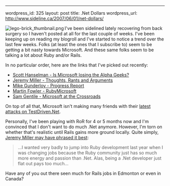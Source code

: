 --- 
wordpress_id: 325
layout: post
title: .Net Dollars
wordpress_url: http://www.sideline.ca/2007/06/01/net-dollars/

<img src="http://www.sideline.ca/wp-content/uploads/2007/06/lego-brick_thumbnail.png" alt="lego-brick_thumbnail.png" align="left"/>
<p>I've been sidelined lately recovering from back surgery so I haven't posted at all for the last couple of weeks.  I've been keeping up on reading my blogroll and I've started to notice a trend over the last few weeks.  Folks (at least the ones that I subscribe to) seem to be getting a bit nasty towards Microsoft.  And these same folks seem to be talking a lot about Ruby and/or Rails.</p>

<p>In no particular order, here are the links that I've picked out recently:</p>
<p><ul>
	<li><a href="http://www.hanselman.com/blog/IsMicrosoftLosingTheAlphaGeeks.aspx" title="Scott Hanselman's Computer Zen - Is Microsoft losing the Alpha Geeks?">Scott Hanselman - Is Microsoft losing the Alpha Geeks?</a></li>
	<li><a href="http://codebetter.com/blogs/jeremy.miller/archive/2007/05/21/thoughts-rants-and-arguments-my-devteach-2007-rollup.aspx" title="Thoughts, Rants and Arguments: My DevTeach 2007 Rollup - Jeremy D. Miller -- The Shade Tree Developer">Jeremy Miller - Thoughts, Rants and Arguments</a></li>
	<li><a href="http://www.afreshcup.com/2007/6/1/progress-report" title="A Fresh Cup: Progress Report">Mike Gunderloy - Progress Report</a></li>
	<li><a href="http://martinfowler.com/bliki/RubyMicrosoft.html" title="MF Bliki: RubyMicrosoft">Martin Fowler - RubyMicrosoft</a></li>
	<li><a href="http://codebetter.com/blogs/sam.gentile/archive/2007/05/31/microsoft-at-the-crossroads.aspx" title="Microsoft at the Crossroads - Sam Gentile">Sam Gentile - Microsoft at the Crossroads</a></li>
</ul></p>
<p>On top of all that, Microsoft isn't making many friends with their <a href="http://weblogs.asp.net/nunitaddin/archive/2007/05/30/microsoft-vs-testdriven-net-express.aspx" title="Microsoft vs TestDriven.Net Express - TestDriven.NET by Jamie Cansdale">latest attacks on TestDriven.Net</a>.</p>
<p>Personally, I've been playing with RoR for 4 or 5 months now and I'm convinced that I don't want to do much .Net anymore.  However, I'm torn on whether that's realistic until Rails gains more ground locally.  Quite simply, <a href="http://codebetter.com/blogs/jeremy.miller/archive/2007/05/21/thoughts-rants-and-arguments-my-devteach-2007-rollup.aspx" title="Thoughts, Rants and Arguments: My DevTeach 2007 Rollup - Jeremy D. Miller -- The Shade Tree Developer">Jeremy Miller may have phrased it best</a>:
	<blockquote>...I wanted very badly to jump into Ruby development last year when I was changing jobs because the Ruby community just has so much more energy and passion than .Net.  Alas, being a .Net developer just flat out pays too much...</blockquote></p>
<p>Have any of you out there seen much for Rails jobs in Edmonton or even in Canada?</p>

